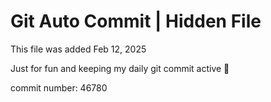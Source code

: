 # Git Auto Commit | Hidden File

This file was added Feb 12, 2025

Just for fun and keeping my daily git commit active 🤪

commit number: 46780
